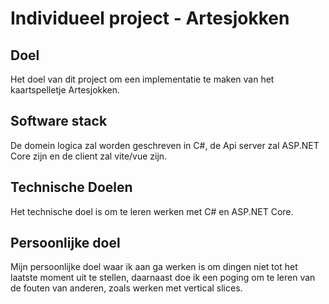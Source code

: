 # Individueel project - Artesjokken




## Doel

Het doel van dit project om een implementatie te maken van het kaartspelletje Artesjokken.

## Software stack

De domein logica zal worden geschreven in C#, de Api server zal ASP.NET Core zijn en de client zal vite/vue zijn. 

## Technische Doelen

Het technische doel is om te leren werken met C# en ASP.NET Core.

## Persoonlijke doel

Mijn persoonlijke doel waar ik aan ga werken is om dingen niet tot het laatste moment uit te stellen, daarnaast doe ik een poging om te leren van de fouten van anderen, zoals werken met vertical slices.
